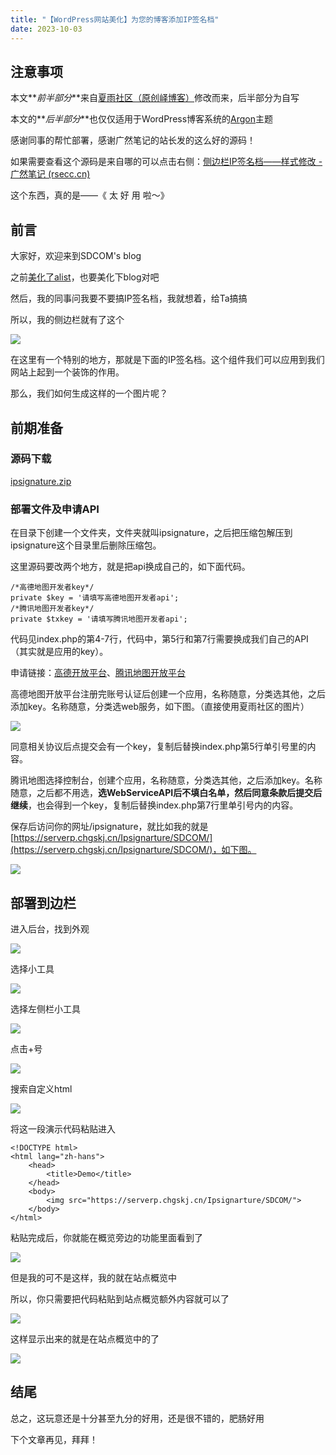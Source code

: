 ```yaml
---
title: "【WordPress网站美化】为您的博客添加IP签名档"
date: 2023-10-03
---
```


## 注意事项

本文**_前半部分_**来自[夏雨社区（原创峄博客）](https://blog.chgskj.cn/272.html)修改而来，后半部分为自写

本文的**_后半部分_**也仅仅适用于WordPress博客系统的[Argon](https://github.com/solstice23/argon-theme)主题

感谢同事的帮忙部署，感谢广然笔记的站长发的这么好的源码！

如果需要查看这个源码是来自哪的可以点击右侧：[侧边栏IP签名档——样式修改 - 广然笔记 (rsecc.cn)](https://blog.chgskj.cn/?golink=aHR0cHM6Ly93d3cucnNlY2MuY24vNzk5Lmh0bWw=)

这个东西，真的是——《 太 好 用 啦～》

## 前言

大家好，欢迎来到SDCOM's blog

之前[美化了alist](https://sdcom.cnstlapy.cn/?p=126)，也要美化下blog对吧

然后，我的同事问我要不要搞IP签名档，我就想着，给Ta搞搞

所以，我的侧边栏就有了这个

![](images/image.png)

在这里有一个特别的地方，那就是下面的IP签名档。这个组件我们可以应用到我们网站上起到一个装饰的作用。

那么，我们如何生成这样的一个图片呢？

## 前期准备

### 源码下载

[ipsignature.zip](https://alist.sdcom.cnstlapy.cn/lanzou/ipsignature.zip)

### 部署文件及申请API

在目录下创建一个文件夹，文件夹就叫ipsignature，之后把压缩包解压到ipsignature这个目录里后删除压缩包。

这里源码要改两个地方，就是把api换成自己的，如下面代码。

```
/*高德地图开发者key*/
private $key = '请填写高德地图开发者api';
/*腾讯地图开发者key*/
private $txkey = '请填写腾讯地图开发者api';
```

代码见index.php的第4-7行，代码中，第5行和第7行需要换成我们自己的API（其实就是应用的key）。

申请链接：[高德开放平台](https://blog.chgskj.cn/?golink=aHR0cHM6Ly9sYnMuYW1hcC5jb20v)、[腾讯地图开放平台](https://blog.chgskj.cn/?golink=aHR0cHM6Ly9sYnMucXEuY29tLw==)[](https://blog.chgskj.cn/?golink=aHR0cHM6Ly9sYnMuYW1hcC5jb20v)

高德地图开放平台注册完账号认证后创建一个应用，名称随意，分类选其他，之后添加key。名称随意，分类选web服务，如下图。（直接使用夏雨社区的图片）

![](images/image-1-1024x570.png)

同意相关协议后点提交会有一个key，复制后替换index.php第5行单引号里的内容。

腾讯地图选择控制台，创建个应用，名称随意，分类选其他，之后添加key。名称随意，之后都不用选，**选WebServiceAPI后不填白名单，然后同意条款后提交后继续**，也会得到一个key，复制后替换index.php第7行里单引号内的内容。

保存后访问你的网址/ipsignature，就比如我的就是[https://serverp.chgskj.cn/Ipsignarture/SDCOM/](https://serverp.chgskj.cn/Ipsignarture/SDCOM/)，如下图。

![](images/image-8-1024x550.png)

## 部署到边栏

进入后台，找到外观

![](images/image-3.png)

选择小工具

![](images/image-4.png)

选择左侧栏小工具

![](images/image-5.png)

点击+号

![](images/image-6.png)

搜索自定义html

![](images/image-7.png)

将这一段演示代码粘贴进入

```
<!DOCTYPE html>
<html lang="zh-hans">
    <head>
        <title>Demo</title>
    </head>
    <body>
        <img src="https://serverp.chgskj.cn/Ipsignarture/SDCOM/">
    </body>
</html>

```

粘贴完成后，你就能在概览旁边的功能里面看到了

![](images/image-9.png)

但是我的可不是这样，我的就在站点概览中

所以，你只需要把代码粘贴到站点概览额外内容就可以了

![](images/image-10.png)

这样显示出来的就是在站点概览中的了

![](images/image-11.png)

## 结尾

总之，这玩意还是十分甚至九分的好用，还是很不错的，肥肠好用

下个文章再见，拜拜！
